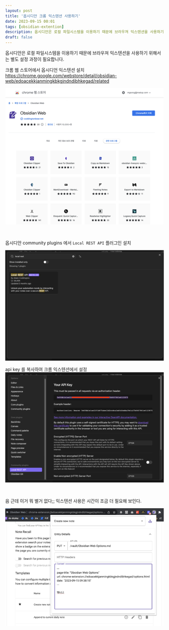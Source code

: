 ```yaml
---
layout: post
title: '옵시디안 크롬 익스텐션 사용하기'
date: 2023-09-15 00:01
tags: [obsidian-extention]
description: 옵시디안은 로컬 파일시스템을 이용하기 때문에 브라우져 익스텐션을 사용하기 위해서는 별도 설정 과정이 필요합니다.
draft: false
---
```


옵시디안은 로컬 파일시스템을 이용하기 때문에 브라우져 익스텐션을 사용하기 위해서는 별도 설정 과정이 필요합니다.

크롬 웹 스토어에서 옵시디언 익스텐션 설치
https://chrome.google.com/webstore/detail/obsidian-web/edoacekkjanmingkbkgjndndibhkegad/related

![img.png](img.png)

<br/>


옵시디안 community plugins 에서 `Local REST API` 플러그인 설치
 
![img_1.png](img_1.png)
<br/>


api key 를 복사하여 크롬 익스텐션에서 설정
![img_2.png](img_2.png)

<br/>


음 근데 이거 뭐 별거 없다;; 익스텐션 사용은 시간이 조금 더 필요해 보인다.

![img_3.png](img_3.png)

